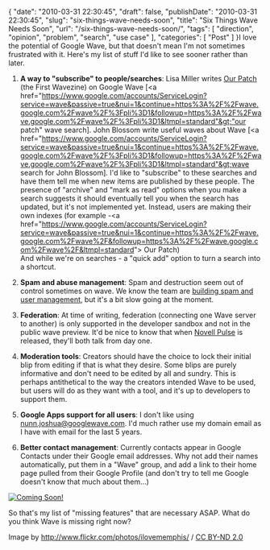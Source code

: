 {
    "date": "2010-03-31 22:30:45",
    "draft": false,
    "publishDate": "2010-03-31 22:30:45",
    "slug": "six-things-wave-needs-soon",
    "title": "Six Things Wave Needs Soon",
    "url": "\/six-things-wave-needs-soon\/",
    "tags": [
        "direction",
        "opinion",
        "problem",
        "search",
        "use case"
    ],
    "categories": [
        "Post"
    ]
}I love the potential of Google Wave, but that doesn't mean I'm not
sometimes frustrated with it. Here's my list of stuff I'd like to see
sooner rather than later.

1.  **A way to "subscribe" to people/searches**: Lisa Miller writes [Our
    Patch](http://antimatter15.com/misc/read/?googlewave.com!w+afWie0tjD)
    (the First Wavezine) on Google Wave [&lt;a
    href="https://www.google.com/accounts/ServiceLogin?service=wave&passive=true&nui=1&continue=https%3A%2F%2Fwave.google.com%2Fwave%2F%3Fpli%3D1&followup=https%3A%2F%2Fwave.google.com%2Fwave%2F%3Fpli%3D1&ltmpl=standard"&gt;"our
    patch" wave search]. John Blossom write useful waves about Wave
    [&lt;a
    href="https://www.google.com/accounts/ServiceLogin?service=wave&passive=true&nui=1&continue=https%3A%2F%2Fwave.google.com%2Fwave%2F%3Fpli%3D1&followup=https%3A%2F%2Fwave.google.com%2Fwave%2F%3Fpli%3D1&ltmpl=standard"&gt;wave
    search for John Blossom]. I'd like to "subscribe" to these searches
    and have them tell me when new items are published by these people.
    The presence of "archive" and "mark as read" options when you make a
    search suggests it should eventually tell you when the search has
    updated, but it's not implemented yet. Instead, users are making
    their own indexes (for example -&lt;a
    href="https://www.google.com/accounts/ServiceLogin?service=wave&passive=true&nui=1&continue=https%3A%2F%2Fwave.google.com%2Fwave%2F&followup=https%3A%2F%2Fwave.google.com%2Fwave%2F&ltmpl=standard"&gt;
    Our Patch)\
    And while we're on searches - a "quick add" option to turn a search
    into a shortcut.

2.  **Spam and abuse management**: Spam and destruction seem out of
    control sometimes on wave. We know the team are [building spam and
    user
    management](//the.geekorium.com.au/how-wave-could-tackle-the-spam-problem/),
    but it's a bit slow going at the moment.

3.  **Federation**: At time of writing, federation (connecting one Wave
    server to another) is only supported in the developer sandbox and
    not in the public wave preview. It'd be nice to know that when
    [Novell Pulse](//the.geekorium.com.au/a-quote-from-novell/) is
    released, they'll both talk from day one.

4.  **Moderation tools**: Creators should have the choice to lock their
    initial blip from editing if that is what they desire. Some blips
    are purely informative and don't need to be edited by all
    and sundry. This is perhaps antithetical to the way the creators
    intended Wave to be used, but users will do as they want with a
    tool, and it's up to developers to support them.

5.  **Google Apps support for all users**: I don't like
    using nunn.joshua@googlewave.com. I'd much rather use my domain email as I have with email for the last 5 years.

6.  **Better contact management**: Currently contacts appear in Google
    Contacts under their Google email addresses. Why not add their names
    automatically, put them in a "Wave" group, and add a link to their
    home page pulled from their Google Profile (and don't try to tell me
    Google doesn't know that much about them...)

[![Coming
Soon!](//farm5.static.flickr.com/4017/4322733511_c395243bef.jpg)](//www.flickr.com/photos/ilovememphis/4322733511/)

So that's my list of "missing features" that are necessary ASAP. What do
you think Wave is missing right now?

Image by <span cc="http://creativecommons.org/ns#"
about="http://www.flickr.com/photos/ilovememphis/4322733511/"><http://www.flickr.com/photos/ilovememphis/>
/ [CC BY-ND 2.0](http://creativecommons.org/licenses/by-nd/2.0/)</span>